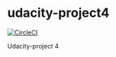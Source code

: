 # udacity-project4
[![CircleCI](https://dl.circleci.com/status-badge/img/gh/shreyabhat98/udacity-project4/tree/master.svg?style=svg)](https://dl.circleci.com/status-badge/redirect/gh/shreyabhat98/udacity-project4/tree/master)

Udacity-project 4
